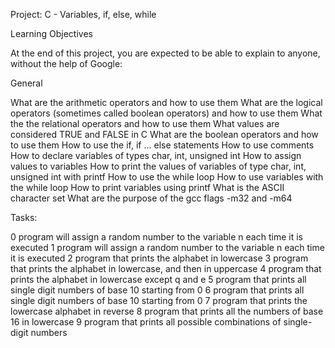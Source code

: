 Project: C - Variables, if, else, while

Learning Objectives

At the end of this project, you are expected to be able to explain to anyone, without the help of Google:

General

What are the arithmetic operators and how to use them
What are the logical operators (sometimes called boolean operators) and how to use them
What the the relational operators and how to use them
What values are considered TRUE and FALSE in C
What are the boolean operators and how to use them
How to use the if, if ... else statements
How to use comments
How to declare variables of types char, int, unsigned int
How to assign values to variables
How to print the values of variables of type char, int, unsigned int with printf
How to use the while loop
How to use variables with the while loop
How to print variables using printf
What is the ASCII character set
What are the purpose of the gcc flags -m32 and -m64

Tasks:

0 program will assign a random number to the variable n each time it is executed
1 program will assign a random number to the variable n each time it is executed
2 program that prints the alphabet in lowercase
3 program that prints the alphabet in lowercase, and then in uppercase
4 program that prints the alphabet in lowercase except q and e
5 program that prints all single digit numbers of base 10 starting from 0
6 program that prints all single digit numbers of base 10 starting from 0
7 program that prints the lowercase alphabet in reverse
8 program that prints all the numbers of base 16 in lowercase
9 program that prints all possible combinations of single-digit numbers